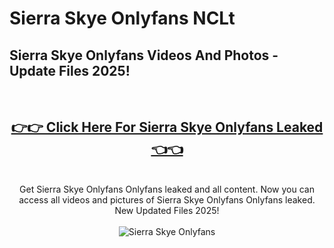 # Sierra Skye Onlyfans NCLt

<h2>Sierra Skye Onlyfans Videos And Photos - Update Files 2025!</h2>
<br>
<div align="center">
<h2><a href="https://213.232.235.80/live/video.php?q=sierra-skye-onlyfans" rel="nofollow">👉👉 Click Here For Sierra Skye Onlyfans Leaked 👈👈</a></h2>

<br>
Get Sierra Skye Onlyfans Onlyfans leaked and all content. Now you can access all videos and pictures of Sierra Skye Onlyfans Onlyfans leaked. New Updated Files 2025!
<br>
<br>
<a href="https://213.232.235.80/live/video.php?q=sierra-skye-onlyfans" rel="nofollow" data-target="animated-image.originalLink"><img src="https://i.imgur.com/dJHk4Zq.gif" alt="Sierra Skye Onlyfans" style="max-width: 100%; display: inline-block;" data-target="animated-image.originalImage"></a>
</div>
<br>